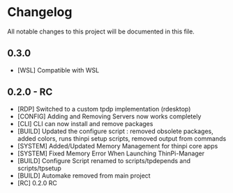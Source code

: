 # Changelog

All notable changes to this project will be documented in this file.

## 0.3.0 
- [WSL] Compatible with WSL

## 0.2.0 - RC
- [RDP] Switched to a custom tpdp implementation (rdesktop)
- [CONFIG] Adding and Removing Servers now works completely
- [CLI] CLI can now install and remove packages
- [BUILD] Updated the configure script : removed obsolete packages, added colors, runs thinpi setup scripts, removed output from commands
- [SYSTEM] Added/Updated Memory Management for thinpi core apps
- [SYSTEM] Fixed Memory Error When Launching ThinPi-Manager
- [BUILD] Configure Script renamed to scripts/tpdepends and scripts/tpsetup
- [BUILD] Automake removed from main project
- [RC] 0.2.0 RC

